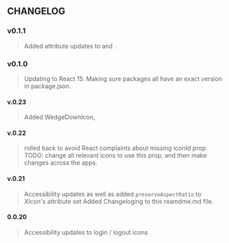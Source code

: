 ## CHANGELOG

### v0.1.1
> Added attribute updates to <ApplyIcon> and <ResetIcon>.

### v0.1.0
> Updating to React 15.
> Making sure packages all have an exact version in package.json.

#### v.0.23
> Added WedgeDownIcon,

#### v.0.22
> rolled back to avoid React complaints about missing iconId prop.
> TODO: change all relevant icons to use this prop, and then make changes across the apps.

#### v.0.21
> Accessibility updates as well as added `preserveAspectRatio` to XIcon's attribute set
> Added Changeloging to this reamdme.md file.

#### 0.0.20
> Accessibility updates to login / logout icons
